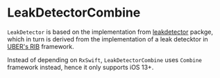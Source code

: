 # LeakDetectorCombine

`LeakDetector` is based on the implementation from [leakdetector](https://github.com/duyquang91/leakdetector) packge, which in turn is derived from the implementation of a leak detecktor in [UBER's RIB](https://github.com/uber/RIBs/tree/master/ios/RIBs/Classes/LeakDetector) framework.

Instead of depending on `RxSwift`, `LeakDetectorCombine` uses `Combine` framework instead, hence it only supports iOS 13+.
